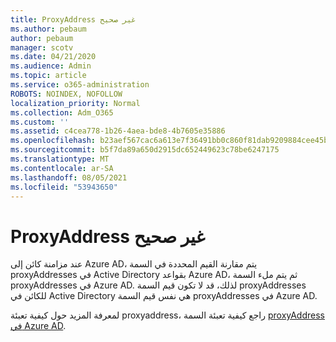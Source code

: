 ```yaml
---
title: ProxyAddress غير صحيح
ms.author: pebaum
author: pebaum
manager: scotv
ms.date: 04/21/2020
ms.audience: Admin
ms.topic: article
ms.service: o365-administration
ROBOTS: NOINDEX, NOFOLLOW
localization_priority: Normal
ms.collection: Adm_O365
ms.custom: ''
ms.assetid: c4cea778-1b26-4aea-bde8-4b7605e35886
ms.openlocfilehash: b23aef567cac6a613e7f36491bb0c860f81dab9209884cee45b717f1011952f9
ms.sourcegitcommit: b5f7da89a650d2915dc652449623c78be6247175
ms.translationtype: MT
ms.contentlocale: ar-SA
ms.lasthandoff: 08/05/2021
ms.locfileid: "53943650"
---
```

# <a name="proxyaddress-incorrect"></a>ProxyAddress غير صحيح

عند مزامنة كائن إلى Azure AD، يتم مقارنة القيم المحددة في السمة proxyAddresses في Active Directory بقواعد Azure AD، ثم يتم ملء السمة proxyAddresses في Azure AD. لذلك، قد لا تكون قيم السمة proxyAddresses للكائن في Active Directory هي نفس قيم السمة proxyAddresses في Azure AD.
  
لمعرفة المزيد حول كيفية تعبئة proxyaddress، راجع كيفية تعبئة السمة [proxyAddress في Azure AD](https://support.microsoft.com/help/3190357/how-the-proxyaddresses-attribute-is-populated-in-azure-ad).
  

